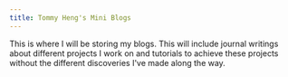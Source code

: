 ```yaml
---
title: Tommy Heng's Mini Blogs
---
```


This is where I will be storing my blogs. This will include journal writings about different projects I work on and tutorials to achieve these projects without the different discoveries I've made along the way.